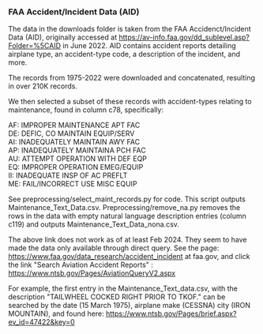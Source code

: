 ### FAA Accident/Incident Data (AID)

The data in the downloads folder is taken from the FAA Accidenct/Incident Data (AID), originally accessed at https://av-info.faa.gov/dd_sublevel.asp?Folder=%5CAID in June 2022. AID contains accident reports detailing airplane type, an accident-type code, a description of the incident, and more.

The records from 1975-2022 were downloaded and concatenated, resulting in over 210K records.

We then selected a subset of these records with accident-types relating to maintenance, found in column c78, specifically:

AF: IMPROPER MAINTENANCE APT FAC\
DE: DEFIC, CO MAINTAIN EQUIP/SERV\
AI: INADEQUATELY MAINTAIN AWY FAC\
AP: INADEQUATELY MAINTAINA PCH FAC\
AU: ATTEMPT OPERATION WITH DEF EQP\
EQ: IMPROPER OPERATION EMEG/EQUIP\
II: INADEQUATE INSP OF AC PREFLT\
ME: FAIL/INCORRECT USE MISC EQUIP

See preprocessing/select_maint_records.py for code. This script outputs Maintenance_Text_Data.csv. Preprocessing/remove_na.py removes the rows in the data with empty natural language description entries (column c119) and outputs Maintenance_Text_Data_nona.csv.

The above link does not work as of at least Feb 2024. They seem to have made the data only available through direct query. See the page: https://www.faa.gov/data_research/accident_incident at faa.gov, and click the link "Search Aviation Accident Reports" : https://www.ntsb.gov/Pages/AviationQueryV2.aspx

For example, the first entry in the Maintenance_Text_data.csv, with the description "TAILWHEEL COCKED RIGHT PRIOR TO TKOF." can be searched by the date (15 March 1975), airplane make (CESSNA) city (IRON MOUNTAIN), and found here: https://www.ntsb.gov/Pages/brief.aspx?ev_id=47422&key=0
